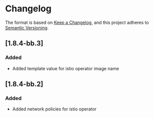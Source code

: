 # Changelog

The format is based on [Keep a Changelog](https://keepachangelog.com/en/1.0.0/), and this project adheres to [Semantic Versioning](https://semver.org/spec/v2.0.0.html).

## [1.8.4-bb.3]
### Added
- Added template value for istio operator image name

## [1.8.4-bb.2]
### Added
- Added network policies for istio operator
